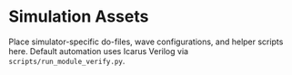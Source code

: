 # Simulation Assets

Place simulator-specific do-files, wave configurations, and helper scripts here.
Default automation uses Icarus Verilog via `scripts/run_module_verify.py`.
